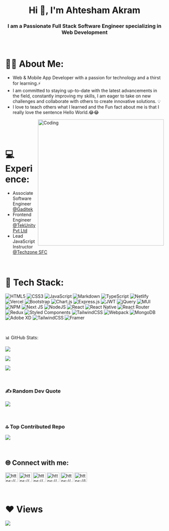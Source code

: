 <h1 align="center">Hi 👋, I'm Ahtesham Akram</h1>
<h3 align="center">I am a Passionate Full Stack Software Engineer specializing in Web Development</h3> <br>

# 🙋‍♂️ About Me:
<ul>
  <li>Web & Mobile App Developer with a passion for technology and a thirst for learning.⚡</li>
  <li>I am committed to staying up-to-date with the latest advancements in the field, constantly improving my skills, I am eager to take on new challenges and collaborate with others to create innovative solutions. 💡</li>
  <li>I love to teach others what I learned and the Fun fact about me is that I really love the sentence Hello World.😂😂</li>
</ul>


<img align="right" alt="Coding" width="400" src="https://media.tenor.com/rePDfDWO3XoAAAAd/hacking.gif"> <br> <br> <br>

# 💻 Experience:
<ul>
  <li>Associate Software Engineer <a href="https://www.linkedin.com/company/gaditek/mycompany/">@Gaditek</a> </li>
  <li>Frontend Engineer <a href="https://www.linkedin.com/company/tekunity-pvt-ltd/">@TekUnity Pvt Ltd</a> </li>
  <li>Lead JavaScript Instructor <a href="https://www.linkedin.com/company/tech-zone-education/?originalSubdomain=pk">@Techzone SFC</a> </li>
</ul>

<br>

# 🚀 Tech Stack:
![HTML5](https://img.shields.io/badge/html5-%23E34F26.svg?style=for-the-badge&logo=html5&logoColor=white) ![CSS3](https://img.shields.io/badge/css3-%231572B6.svg?style=for-the-badge&logo=css3&logoColor=white) ![JavaScript](https://img.shields.io/badge/javascript-%23323330.svg?style=for-the-badge&logo=javascript&logoColor=%23F7DF1E) ![Markdown](https://img.shields.io/badge/markdown-%23000000.svg?style=for-the-badge&logo=markdown&logoColor=white) ![TypeScript](https://img.shields.io/badge/typescript-%23007ACC.svg?style=for-the-badge&logo=typescript&logoColor=white) ![Netlify](https://img.shields.io/badge/netlify-%23000000.svg?style=for-the-badge&logo=netlify&logoColor=#00C7B7) ![Vercel](https://img.shields.io/badge/vercel-%23000000.svg?style=for-the-badge&logo=vercel&logoColor=white) ![Bootstrap](https://img.shields.io/badge/bootstrap-%23563D7C.svg?style=for-the-badge&logo=bootstrap&logoColor=white) ![Chart.js](https://img.shields.io/badge/chart.js-F5788D.svg?style=for-the-badge&logo=chart.js&logoColor=white) ![Express.js](https://img.shields.io/badge/express.js-%23404d59.svg?style=for-the-badge&logo=express&logoColor=%2361DAFB) ![JWT](https://img.shields.io/badge/JWT-black?style=for-the-badge&logo=JSON%20web%20tokens) ![jQuery](https://img.shields.io/badge/jquery-%230769AD.svg?style=for-the-badge&logo=jquery&logoColor=white) ![MUI](https://img.shields.io/badge/MUI-%230081CB.svg?style=for-the-badge&logo=material-ui&logoColor=white) ![NPM](https://img.shields.io/badge/NPM-%23000000.svg?style=for-the-badge&logo=npm&logoColor=white) ![Next JS](https://img.shields.io/badge/Next-black?style=for-the-badge&logo=next.js&logoColor=white) ![NodeJS](https://img.shields.io/badge/node.js-6DA55F?style=for-the-badge&logo=node.js&logoColor=white) ![React](https://img.shields.io/badge/react-%2320232a.svg?style=for-the-badge&logo=react&logoColor=%2361DAFB) ![React Native](https://img.shields.io/badge/react_native-%2320232a.svg?style=for-the-badge&logo=react&logoColor=%2361DAFB) ![React Router](https://img.shields.io/badge/React_Router-CA4245?style=for-the-badge&logo=react-router&logoColor=white) ![Redux](https://img.shields.io/badge/redux-%23593d88.svg?style=for-the-badge&logo=redux&logoColor=white) ![Styled Components](https://img.shields.io/badge/styled--components-DB7093?style=for-the-badge&logo=styled-components&logoColor=white) ![TailwindCSS](https://img.shields.io/badge/tailwindcss-%2338B2AC.svg?style=for-the-badge&logo=tailwind-css&logoColor=white) ![Webpack](https://img.shields.io/badge/webpack-%238DD6F9.svg?style=for-the-badge&logo=webpack&logoColor=black) ![MongoDB](https://img.shields.io/badge/MongoDB-%234ea94b.svg?style=for-the-badge&logo=mongodb&logoColor=white) ![Adobe XD](https://img.shields.io/badge/Adobe%20XD-470137?style=for-the-badge&logo=Adobe%20XD&logoColor=#FF61F6) ![TailwindCSS](https://img.shields.io/badge/tailwindcss-%2338B2AC.svg?style=for-the-badge&logo=tailwind-css&logoColor=white) ![Framer](https://img.shields.io/badge/Framer-black?style=for-the-badge&logo=framer&logoColor=blue)

<br>

📊 GitHub Stats:

![](https://github-readme-stats.vercel.app/api?username=devahtesham&theme=radical&hide_border=false&include_all_commits=true&count_private=true) <br>

![](https://github-readme-streak-stats.herokuapp.com/?user=devahtesham&theme=radical&hide_border=false) <br>

![](https://github-readme-stats.vercel.app/api/top-langs/?username=devahtesham&theme=radical&hide_border=false&include_all_commits=true&count_private=true&layout=compact)

<br>

### ✍️ Random Dev Quote
![](https://quotes-github-readme.vercel.app/api?type=horizontal&theme=radical)

<br>

### 🔝 Top Contributed Repo
![](https://github-contributor-stats.vercel.app/api?username=devahtesham&limit=5&theme=dark&combine_all_yearly_contributions=true)

<br>

## 🌐 Connect with me:
<p align="left">
<a href="https://linkedin.com/in/ahtesham-akram-678628222/" target="blank"><img align="center" src="https://raw.githubusercontent.com/rahuldkjain/github-profile-readme-generator/master/src/images/icons/Social/linked-in-alt.svg" alt="https://www.linkedin.com/in/ahtesham-akram-678628222/" height="30" width="40" /></a>
<a href="https://www.facebook.com/ahteshamakram3301/" target="blank"><img align="center" src="https://raw.githubusercontent.com/rahuldkjain/github-profile-readme-generator/master/src/images/icons/Social/facebook.svg" alt="https://www.facebook.com/ahteshamakram3301/" height="30" width="40" /></a>
<a href="https://www.instagram.com/ahti_3301/" target="blank"><img align="center" src="https://raw.githubusercontent.com/rahuldkjain/github-profile-readme-generator/master/src/images/icons/Social/instagram.svg" alt="https://www.instagram.com/ahti_3301/" height="30" width="40" /></a>
<a href="https://youtube.com/@CodewithAhtesham-qz9yg" target="blank"><img align="center" src="https://raw.githubusercontent.com/rahuldkjain/github-profile-readme-generator/master/src/images/icons/Social/youtube.svg" alt="https://www.youtube.com/channel/ucqym3qaum8bpupjgyqpyg6g" height="30" width="40" /></a>
<a href="https://www.hackerrank.com/ahte02254" target="blank"><img align="center" src="https://raw.githubusercontent.com/rahuldkjain/github-profile-readme-generator/master/src/images/icons/Social/hackerrank.svg" alt="https://www.hackerrank.com/ahte02254" height="30" width="40" /></a>
<a href="https://leetcode.com/devahtesham/" target="blank"><img align="center" src="https://raw.githubusercontent.com/rahuldkjain/github-profile-readme-generator/master/src/images/icons/Social/leet-code.svg" alt="https://leetcode.com/devahtesham/" height="30" width="40" /></a>
</p>

<br>

# ❤ Views

[![](https://visitcount.itsvg.in/api?id=devahtesham&icon=0&color=0)](https://visitcount.itsvg.in)

<!-- Proudly created with GPRM ( https://gprm.itsvg.in ) -->
